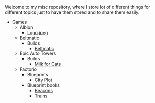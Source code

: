 Welcome to my misc repository, where I store lot of different things for different topics just to have them stored and to share them easily.

* Games
  * Albion
    * [Logo.jpeg](games/albion/logo.jpeg)
  * Beltmatic
    * Builds
      * [Beltmatic](games/beltmatic/README.md)
  * Epic Auto Towers
    * Builds
      * [Milk for Cats](games/epic-auto-towers/builds/milk-for-cats/README.md)
  * Factorio
    * Blueprints
      * [City Plot](games/factorio/blueprints/README.md)
    * Blueprint books
      * [Beacons](games/factorio/blueprint-books/beacons/README.md)
      * [Trains](games/factorio/blueprint-books/trains/README.md)
